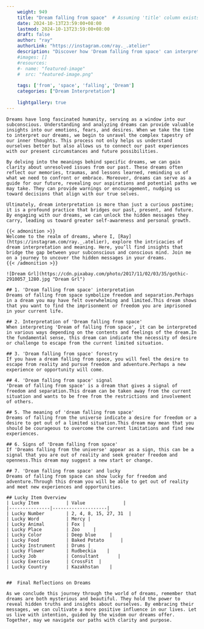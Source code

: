 ```yaml
---
    weight: 949
    title: "Dream falling from space"  # Assuming 'title' column exists
    date: 2024-10-13T23:59:00+08:00
    lastmod: 2024-10-13T23:59:00+08:00
    draft: false
    author: "ray"
    authorLink: "https://instagram.com/ray._.atelier"
    description: "Discover how 'Dream falling from space' can interpret your future and uncover its significant meanings in your life."
    #images: []
    #resources:
    #- name: "featured-image"
    #  src: "featured-image.png"
    
    tags: ['from', 'space', 'falling', 'Dream']
    categories: ["Dream Interpretation"]
    
    lightgallery: true
---
```

    
    Dreams have long fascinated humanity, serving as a window into our subconscious. Understanding and analyzing dreams can provide valuable insights into our emotions, fears, and desires. When we take the time to interpret our dreams, we begin to unravel the complex tapestry of our inner thoughts. This process not only helps us understand ourselves better but also allows us to connect our past experiences with our present circumstances and future possibilities.
    
    By delving into the meanings behind specific dreams, we can gain clarity about unresolved issues from our past. These dreams often reflect our memories, traumas, and lessons learned, reminding us of what we need to confront or embrace. Moreover, dreams can serve as a guide for our future, revealing our aspirations and potential paths we may take. They can provide warnings or encouragement, nudging us toward decisions that align with our true selves.
    
    Ultimately, dream interpretation is more than just a curious pastime; it is a profound practice that bridges our past, present, and future. By engaging with our dreams, we can unlock the hidden messages they carry, leading us toward greater self-awareness and personal growth.
    
    {{< admonition >}}
    Welcome to the realm of dreams, where I, [Ray](https://instagram.com/ray._.atelier), explore the intricacies of dream interpretation and meaning. Here, you’ll find insights that bridge the gap between your subconscious and conscious mind. Join me on a journey to uncover the hidden messages in your dreams.
    {{< /admonition >}}
    
    ![Dream Grl](https://cdn.pixabay.com/photo/2017/11/02/03/35/gothic-2910057_1280.jpg "Dream Grl")
    
    ## 1. 'Dream falling from space' interpretation
    Dreams of falling from space symbolize freedom and separation.Perhaps in a dream you may have felt overwhelming and limited.This dream shows that you want to find the imprisonment or freedom you are imprisoned in your current life.
    
    ## 2. Interpretation of 'Dream falling from space'
    When interpreting 'Dream of falling from space', it can be interpreted in various ways depending on the contents and feelings of the dream.In the fundamental sense, this dream can indicate the necessity of desire or challenge to escape from the current limited situation.
    
    ## 3. 'Dream falling from space' forestry
    If you have a dream falling from space, you will feel the desire to escape from reality and pursue freedom and adventure.Perhaps a new experience or opportunity will come.
    
    ## 4. 'Dream falling from space' signal
    'Dream of falling from space' is a dream that gives a signal of freedom and separation.This dream can be taken away from the current situation and wants to be free from the restrictions and involvement of others.
    
    ## 5. The meaning of 'dream falling from space'
    Dreams of falling from the universe indicate a desire for freedom or a desire to get out of a limited situation.This dream may mean that you should be courageous to overcome the current limitations and find new experiences.
    
    ## 6. Signs of 'Dream falling from space'
    If 'Dreams falling from the universe' appear as a sign, this can be a signal that you are out of reality and seek greater freedom and openness.This dream may suggest a new start or change.
    
    ## 7. 'Dream falling from space' and lucky
    Dreams of falling from space can show lucky for freedom and adventure.Through this dream you will be able to get out of reality and meet new experiences and opportunities.
    
    ## Lucky Item Overview
    | Lucky Item          | Value              |
    |---------------|--------------------|
    | Lucky Number        | 2, 4, 8, 15, 27, 31  |
    | Lucky Word          | Mercy |
    | Lucky Animal        | Fox |
    | Lucky Place         | Zoo     |
    | Lucky Color         | Deep blue     |
    | Lucky Food          | Baked Potato      |
    | Lucky Instrument    | Drums |
    | Lucky Flower        | Rudbeckia    |
    | Lucky Job           | Consultant       |
    | Lucky Exercise      | CrossFit  |
    | Lucky Country       | Kazakhstan    |
    
    
    ##  Final Reflections on Dreams
    
    As we conclude this journey through the world of dreams, remember that dreams are both mysterious and beautiful. They hold the power to reveal hidden truths and insights about ourselves. By embracing their messages, we can cultivate a more positive influence in our lives. Let us live with intention, guided by the wisdom our dreams offer. Together, may we navigate our paths with clarity and purpose.
    